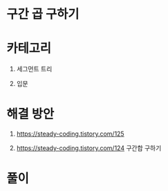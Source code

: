 # 구간 곱 구하기

# 카테고리

1. 세그먼트 트리

2. 입문

# 해결 방안

1. https://steady-coding.tistory.com/125

2. https://steady-coding.tistory.com/124 구간합 구하기

# 풀이